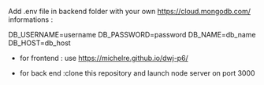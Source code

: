 Add .env file in backend folder with your own https://cloud.mongodb.com/ informations :

DB_USERNAME=username
DB_PASSWORD=password
DB_NAME=db_name
DB_HOST=db_host

- for frontend :
use https://michelre.github.io/dwj-p6/

- for back end :clone this repository and launch node server on port 3000